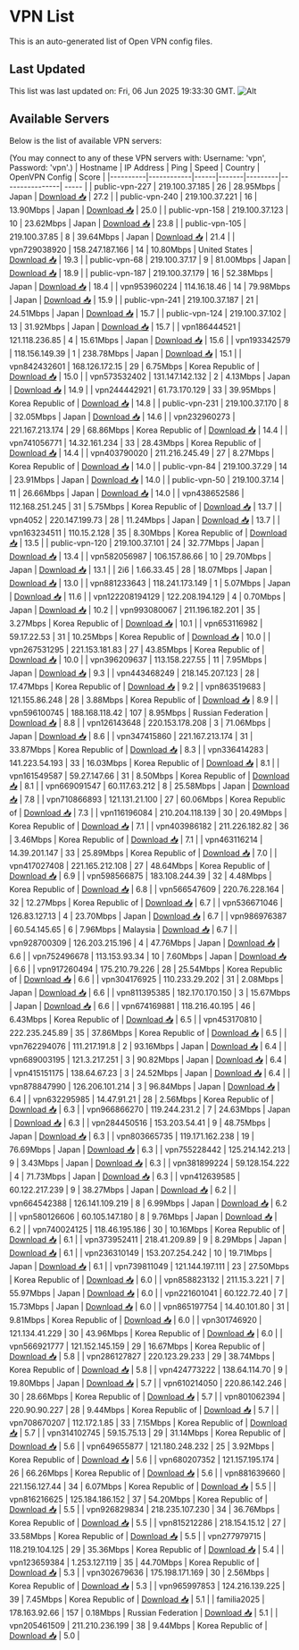 # VPN List

This is an auto-generated list of Open VPN config files.

## Last Updated

This list was last updated on: Fri, 06 Jun 2025 19:33:30 GMT.
![Alt](https://repobeats.axiom.co/api/embed/186b98318ef1479477931607c1ad7d823f12451f.svg "Repobeats analytics image")

## Available Servers

Below is the list of available VPN servers:

(You may connect to any of these VPN servers with: Username: 'vpn', Password: 'vpn'.)
| Hostname | IP Address | Ping | Speed | Country | OpenVPN Config | Score |
|----------|------------|------|-------|---------|----------------| ----- |
| public-vpn-227 | 219.100.37.185 | 26 | 28.95Mbps | Japan | [Download 📥](./configs/server_0_JP.ovpn) | 27.2 |
| public-vpn-240 | 219.100.37.221 | 16 | 13.90Mbps | Japan | [Download 📥](./configs/server_1_JP.ovpn) | 25.0 |
| public-vpn-158 | 219.100.37.123 | 10 | 23.62Mbps | Japan | [Download 📥](./configs/server_2_JP.ovpn) | 23.8 |
| public-vpn-105 | 219.100.37.85 | 8 | 39.64Mbps | Japan | [Download 📥](./configs/server_3_JP.ovpn) | 21.4 |
| vpn729038920 | 158.247.187.166 | 14 | 10.80Mbps | United States | [Download 📥](./configs/server_4_US.ovpn) | 19.3 |
| public-vpn-68 | 219.100.37.17 | 9 | 81.00Mbps | Japan | [Download 📥](./configs/server_5_JP.ovpn) | 18.9 |
| public-vpn-187 | 219.100.37.179 | 16 | 52.38Mbps | Japan | [Download 📥](./configs/server_6_JP.ovpn) | 18.4 |
| vpn953960224 | 114.16.18.46 | 14 | 79.98Mbps | Japan | [Download 📥](./configs/server_7_JP.ovpn) | 15.9 |
| public-vpn-241 | 219.100.37.187 | 21 | 24.51Mbps | Japan | [Download 📥](./configs/server_8_JP.ovpn) | 15.7 |
| public-vpn-124 | 219.100.37.102 | 13 | 31.92Mbps | Japan | [Download 📥](./configs/server_9_JP.ovpn) | 15.7 |
| vpn186444521 | 121.118.236.85 | 4 | 15.61Mbps | Japan | [Download 📥](./configs/server_10_JP.ovpn) | 15.6 |
| vpn193342579 | 118.156.149.39 | 1 | 238.78Mbps | Japan | [Download 📥](./configs/server_11_JP.ovpn) | 15.1 |
| vpn842432601 | 168.126.172.15 | 29 | 6.75Mbps | Korea Republic of | [Download 📥](./configs/server_12_KR.ovpn) | 15.0 |
| vpn573532402 | 131.147.142.132 | 2 | 4.13Mbps | Japan | [Download 📥](./configs/server_13_JP.ovpn) | 14.9 |
| vpn244442921 | 61.73.170.129 | 33 | 39.95Mbps | Korea Republic of | [Download 📥](./configs/server_14_KR.ovpn) | 14.8 |
| public-vpn-231 | 219.100.37.170 | 8 | 32.05Mbps | Japan | [Download 📥](./configs/server_15_JP.ovpn) | 14.6 |
| vpn232960273 | 221.167.213.174 | 29 | 68.86Mbps | Korea Republic of | [Download 📥](./configs/server_16_KR.ovpn) | 14.4 |
| vpn741056771 | 14.32.161.234 | 33 | 28.43Mbps | Korea Republic of | [Download 📥](./configs/server_17_KR.ovpn) | 14.4 |
| vpn403790020 | 211.216.245.49 | 27 | 8.27Mbps | Korea Republic of | [Download 📥](./configs/server_18_KR.ovpn) | 14.0 |
| public-vpn-84 | 219.100.37.29 | 14 | 23.91Mbps | Japan | [Download 📥](./configs/server_19_JP.ovpn) | 14.0 |
| public-vpn-50 | 219.100.37.14 | 11 | 26.66Mbps | Japan | [Download 📥](./configs/server_20_JP.ovpn) | 14.0 |
| vpn438652586 | 112.168.251.245 | 31 | 5.75Mbps | Korea Republic of | [Download 📥](./configs/server_21_KR.ovpn) | 13.7 |
| vpn4052 | 220.147.199.73 | 28 | 11.24Mbps | Japan | [Download 📥](./configs/server_22_JP.ovpn) | 13.7 |
| vpn163234511 | 110.15.2.128 | 35 | 8.30Mbps | Korea Republic of | [Download 📥](./configs/server_23_KR.ovpn) | 13.5 |
| public-vpn-120 | 219.100.37.101 | 24 | 32.77Mbps | Japan | [Download 📥](./configs/server_24_JP.ovpn) | 13.4 |
| vpn582056987 | 106.157.86.66 | 10 | 29.70Mbps | Japan | [Download 📥](./configs/server_25_JP.ovpn) | 13.1 |
| 2i6 | 1.66.33.45 | 28 | 18.07Mbps | Japan | [Download 📥](./configs/server_26_JP.ovpn) | 13.0 |
| vpn881233643 | 118.241.173.149 | 1 | 5.07Mbps | Japan | [Download 📥](./configs/server_27_JP.ovpn) | 11.6 |
| vpn122208194129 | 122.208.194.129 | 4 | 0.70Mbps | Japan | [Download 📥](./configs/server_28_JP.ovpn) | 10.2 |
| vpn993080067 | 211.196.182.201 | 35 | 3.27Mbps | Korea Republic of | [Download 📥](./configs/server_29_KR.ovpn) | 10.1 |
| vpn653116982 | 59.17.22.53 | 31 | 10.25Mbps | Korea Republic of | [Download 📥](./configs/server_30_KR.ovpn) | 10.0 |
| vpn267531295 | 221.153.181.83 | 27 | 43.85Mbps | Korea Republic of | [Download 📥](./configs/server_31_KR.ovpn) | 10.0 |
| vpn396209637 | 113.158.227.55 | 11 | 7.95Mbps | Japan | [Download 📥](./configs/server_32_JP.ovpn) | 9.3 |
| vpn443468249 | 218.145.207.123 | 28 | 17.47Mbps | Korea Republic of | [Download 📥](./configs/server_33_KR.ovpn) | 9.2 |
| vpn863519683 | 121.155.86.248 | 28 | 3.88Mbps | Korea Republic of | [Download 📥](./configs/server_34_KR.ovpn) | 8.9 |
| vpn596100745 | 188.168.118.42 | 107 | 8.95Mbps | Russian Federation | [Download 📥](./configs/server_35_RU.ovpn) | 8.8 |
| vpn126143648 | 220.153.178.208 | 3 | 71.06Mbps | Japan | [Download 📥](./configs/server_36_JP.ovpn) | 8.6 |
| vpn347415860 | 221.167.213.174 | 31 | 33.87Mbps | Korea Republic of | [Download 📥](./configs/server_37_KR.ovpn) | 8.3 |
| vpn336414283 | 141.223.54.193 | 33 | 16.03Mbps | Korea Republic of | [Download 📥](./configs/server_38_KR.ovpn) | 8.1 |
| vpn161549587 | 59.27.147.66 | 31 | 8.50Mbps | Korea Republic of | [Download 📥](./configs/server_39_KR.ovpn) | 8.1 |
| vpn669091547 | 60.117.63.212 | 8 | 25.58Mbps | Japan | [Download 📥](./configs/server_40_JP.ovpn) | 7.8 |
| vpn710866893 | 121.131.21.100 | 27 | 60.06Mbps | Korea Republic of | [Download 📥](./configs/server_41_KR.ovpn) | 7.3 |
| vpn116196084 | 210.204.118.139 | 30 | 20.49Mbps | Korea Republic of | [Download 📥](./configs/server_42_KR.ovpn) | 7.1 |
| vpn403986182 | 211.226.182.82 | 36 | 3.46Mbps | Korea Republic of | [Download 📥](./configs/server_43_KR.ovpn) | 7.1 |
| vpn463116214 | 14.39.201.147 | 33 | 25.89Mbps | Korea Republic of | [Download 📥](./configs/server_44_KR.ovpn) | 7.0 |
| vpn417027408 | 221.165.212.108 | 27 | 48.64Mbps | Korea Republic of | [Download 📥](./configs/server_45_KR.ovpn) | 6.9 |
| vpn598566875 | 183.108.244.39 | 32 | 4.48Mbps | Korea Republic of | [Download 📥](./configs/server_46_KR.ovpn) | 6.8 |
| vpn566547609 | 220.76.228.164 | 32 | 12.27Mbps | Korea Republic of | [Download 📥](./configs/server_47_KR.ovpn) | 6.7 |
| vpn536671046 | 126.83.127.13 | 4 | 23.70Mbps | Japan | [Download 📥](./configs/server_48_JP.ovpn) | 6.7 |
| vpn986976387 | 60.54.145.65 | 6 | 7.96Mbps | Malaysia | [Download 📥](./configs/server_49_MY.ovpn) | 6.7 |
| vpn928700309 | 126.203.215.196 | 4 | 47.76Mbps | Japan | [Download 📥](./configs/server_50_JP.ovpn) | 6.6 |
| vpn752496678 | 113.153.93.34 | 10 | 7.60Mbps | Japan | [Download 📥](./configs/server_51_JP.ovpn) | 6.6 |
| vpn917260494 | 175.210.79.226 | 28 | 25.54Mbps | Korea Republic of | [Download 📥](./configs/server_52_KR.ovpn) | 6.6 |
| vpn304176925 | 110.233.29.202 | 31 | 2.08Mbps | Japan | [Download 📥](./configs/server_53_JP.ovpn) | 6.6 |
| vpn811395385 | 182.170.170.150 | 3 | 15.67Mbps | Japan | [Download 📥](./configs/server_54_JP.ovpn) | 6.6 |
| vpn674169881 | 118.216.40.195 | 46 | 6.43Mbps | Korea Republic of | [Download 📥](./configs/server_55_KR.ovpn) | 6.5 |
| vpn453170810 | 222.235.245.89 | 35 | 37.86Mbps | Korea Republic of | [Download 📥](./configs/server_56_KR.ovpn) | 6.5 |
| vpn762294076 | 111.217.191.8 | 2 | 93.16Mbps | Japan | [Download 📥](./configs/server_57_JP.ovpn) | 6.4 |
| vpn689003195 | 121.3.217.251 | 3 | 90.82Mbps | Japan | [Download 📥](./configs/server_58_JP.ovpn) | 6.4 |
| vpn415151175 | 138.64.67.23 | 3 | 24.52Mbps | Japan | [Download 📥](./configs/server_59_JP.ovpn) | 6.4 |
| vpn878847990 | 126.206.101.214 | 3 | 96.84Mbps | Japan | [Download 📥](./configs/server_60_JP.ovpn) | 6.4 |
| vpn632295985 | 14.47.91.21 | 28 | 2.56Mbps | Korea Republic of | [Download 📥](./configs/server_61_KR.ovpn) | 6.3 |
| vpn966866270 | 119.244.231.2 | 7 | 24.63Mbps | Japan | [Download 📥](./configs/server_62_JP.ovpn) | 6.3 |
| vpn284450516 | 153.203.54.41 | 9 | 48.75Mbps | Japan | [Download 📥](./configs/server_63_JP.ovpn) | 6.3 |
| vpn803665735 | 119.171.162.238 | 19 | 76.69Mbps | Japan | [Download 📥](./configs/server_64_JP.ovpn) | 6.3 |
| vpn755228442 | 125.214.142.213 | 9 | 3.43Mbps | Japan | [Download 📥](./configs/server_65_JP.ovpn) | 6.3 |
| vpn381899224 | 59.128.154.222 | 4 | 71.73Mbps | Japan | [Download 📥](./configs/server_66_JP.ovpn) | 6.3 |
| vpn412639585 | 60.122.217.239 | 9 | 38.27Mbps | Japan | [Download 📥](./configs/server_67_JP.ovpn) | 6.2 |
| vpn664542388 | 126.141.109.219 | 8 | 6.99Mbps | Japan | [Download 📥](./configs/server_68_JP.ovpn) | 6.2 |
| vpn580126606 | 60.105.147.180 | 8 | 9.76Mbps | Japan | [Download 📥](./configs/server_69_JP.ovpn) | 6.2 |
| vpn740024125 | 118.46.195.186 | 30 | 10.16Mbps | Korea Republic of | [Download 📥](./configs/server_70_KR.ovpn) | 6.1 |
| vpn373952411 | 218.41.209.89 | 9 | 8.29Mbps | Japan | [Download 📥](./configs/server_71_JP.ovpn) | 6.1 |
| vpn236310149 | 153.207.254.242 | 10 | 19.71Mbps | Japan | [Download 📥](./configs/server_72_JP.ovpn) | 6.1 |
| vpn739811049 | 121.144.197.111 | 23 | 27.50Mbps | Korea Republic of | [Download 📥](./configs/server_73_KR.ovpn) | 6.0 |
| vpn858823132 | 211.15.3.221 | 7 | 55.97Mbps | Japan | [Download 📥](./configs/server_74_JP.ovpn) | 6.0 |
| vpn221601041 | 60.122.72.40 | 7 | 15.73Mbps | Japan | [Download 📥](./configs/server_75_JP.ovpn) | 6.0 |
| vpn865197754 | 14.40.101.80 | 31 | 9.81Mbps | Korea Republic of | [Download 📥](./configs/server_76_KR.ovpn) | 6.0 |
| vpn301746920 | 121.134.41.229 | 30 | 43.96Mbps | Korea Republic of | [Download 📥](./configs/server_77_KR.ovpn) | 6.0 |
| vpn566921777 | 121.152.145.159 | 29 | 16.67Mbps | Korea Republic of | [Download 📥](./configs/server_78_KR.ovpn) | 5.8 |
| vpn286127827 | 220.123.29.233 | 29 | 38.74Mbps | Korea Republic of | [Download 📥](./configs/server_79_KR.ovpn) | 5.8 |
| vpn424773222 | 138.64.114.70 | 9 | 19.80Mbps | Japan | [Download 📥](./configs/server_80_JP.ovpn) | 5.7 |
| vpn610214050 | 220.86.142.246 | 30 | 28.66Mbps | Korea Republic of | [Download 📥](./configs/server_81_KR.ovpn) | 5.7 |
| vpn801062394 | 220.90.90.227 | 28 | 9.44Mbps | Korea Republic of | [Download 📥](./configs/server_82_KR.ovpn) | 5.7 |
| vpn708670207 | 112.172.1.85 | 33 | 7.15Mbps | Korea Republic of | [Download 📥](./configs/server_83_KR.ovpn) | 5.7 |
| vpn314102745 | 59.15.75.13 | 29 | 31.14Mbps | Korea Republic of | [Download 📥](./configs/server_84_KR.ovpn) | 5.6 |
| vpn649655877 | 121.180.248.232 | 25 | 3.92Mbps | Korea Republic of | [Download 📥](./configs/server_85_KR.ovpn) | 5.6 |
| vpn680207352 | 121.157.195.174 | 26 | 66.26Mbps | Korea Republic of | [Download 📥](./configs/server_86_KR.ovpn) | 5.6 |
| vpn881639660 | 221.156.127.44 | 34 | 6.07Mbps | Korea Republic of | [Download 📥](./configs/server_87_KR.ovpn) | 5.5 |
| vpn816216625 | 125.184.186.152 | 37 | 54.20Mbps | Korea Republic of | [Download 📥](./configs/server_88_KR.ovpn) | 5.5 |
| vpn926829834 | 218.235.107.230 | 34 | 36.76Mbps | Korea Republic of | [Download 📥](./configs/server_89_KR.ovpn) | 5.5 |
| vpn815212286 | 218.154.15.12 | 27 | 33.58Mbps | Korea Republic of | [Download 📥](./configs/server_90_KR.ovpn) | 5.5 |
| vpn277979715 | 118.219.104.125 | 29 | 35.36Mbps | Korea Republic of | [Download 📥](./configs/server_91_KR.ovpn) | 5.4 |
| vpn123659384 | 1.253.127.119 | 35 | 44.70Mbps | Korea Republic of | [Download 📥](./configs/server_92_KR.ovpn) | 5.3 |
| vpn302679636 | 175.198.171.169 | 30 | 2.56Mbps | Korea Republic of | [Download 📥](./configs/server_93_KR.ovpn) | 5.3 |
| vpn965997853 | 124.216.139.225 | 39 | 7.45Mbps | Korea Republic of | [Download 📥](./configs/server_94_KR.ovpn) | 5.1 |
| familia2025 | 178.163.92.66 | 157 | 0.18Mbps | Russian Federation | [Download 📥](./configs/server_95_RU.ovpn) | 5.1 |
| vpn205461509 | 211.210.236.199 | 38 | 9.44Mbps | Korea Republic of | [Download 📥](./configs/server_96_KR.ovpn) | 5.0 |

